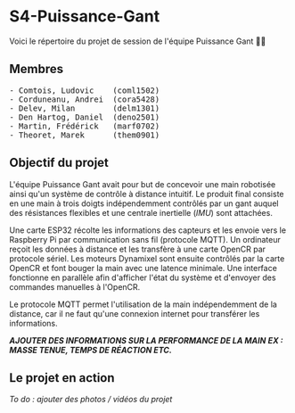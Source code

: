 # S4-Puissance-Gant

Voici le répertoire du projet de session de l'équipe Puissance Gant :gloves::robot:

## Membres
<pre>
- Comtois, Ludovic    (coml1502)
- Corduneanu, Andrei  (cora5428)
- Delev, Milan        (delm1301)
- Den Hartog, Daniel  (deno2501)
- Martin, Frédérick   (marf0702)
- Theoret, Marek      (them0901)
</pre>

## Objectif du projet
L'équipe Puissance Gant avait pour but de concevoir une main robotisée ainsi qu'un système de contrôle à distance intuitif. Le produit final consiste en une main à trois doigts indépendemment contrôlés par un gant auquel des résistances flexibles et une centrale inertielle (*IMU*) sont attachées.

Une carte ESP32 récolte les informations des capteurs et les envoie vers le Raspberry Pi par communication sans fil (protocole MQTT). Un ordinateur reçoit les données à distance et les transfère à une carte OpenCR par protocole sériel. Les moteurs Dynamixel sont ensuite contrôlés par la carte OpenCR et font bouger la main avec une latence minimale. Une interface fonctionne en parallèle afin d'afficher l'état du système et d'envoyer des commandes manuelles à l'OpenCR.

Le protocole MQTT permet l'utilisation de la main indépendemment de la distance, car il ne faut qu'une connexion internet pour transférer les informations.

***AJOUTER DES INFORMATIONS SUR LA PERFORMANCE DE LA MAIN***
***EX : MASSE TENUE, TEMPS DE RÉACTION ETC.***

## Le projet en action

*To do : ajouter des photos / vidéos du projet*
